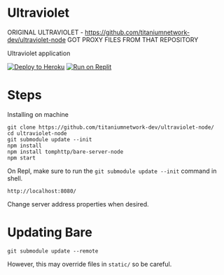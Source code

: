 # Ultraviolet

ORIGINAL ULTRAVIOLET - https://github.com/titaniumnetwork-dev/ultraviolet-node
GOT PROXY FILES FROM THAT REPOSITORY

Ultraviolet application

[![Deploy to Heroku](https://raw.githubusercontent.com/BinBashBanana/deploy-buttons/master/buttons/remade/heroku.svg)](https://heroku.com/deploy/?template=https://github.com/BEASTMODE2629/Googlemath)
[![Run on Replit](https://raw.githubusercontent.com/BinBashBanana/deploy-buttons/master/buttons/remade/replit.svg)](https://replit.com/github/BEASTMODE2629/Googlemath)

# Steps
Installing on machine

```
git clone https://github.com/titaniumnetwork-dev/ultraviolet-node/
cd ultraviolet-node
git submodule update --init
npm install
npm install tomphttp/bare-server-node
npm start
```
On Repl, make sure to run the `git submodule update --init` command in shell.

`http://localhost:8080/`

Change server address properties when desired. 

# Updating Bare
```
git submodule update --remote
```

However, this may override files in `static/` so be careful.


